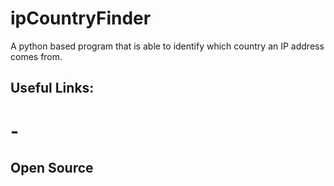 # ipCountryFinder
A python based program that is able to identify which country an IP address comes from.

## Useful Links:
# - 

## Open Source 
